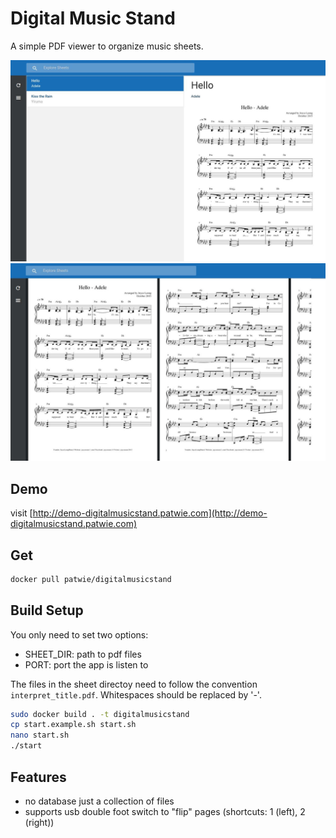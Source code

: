 # Digital Music Stand

A simple PDF viewer to organize music sheets.

<img src="./img/digitalmusicstand_001.jpg" />
<img src="./img/digitalmusicstand_002.jpg" />

## Demo

visit [http://demo-digitalmusicstand.patwie.com](http://demo-digitalmusicstand.patwie.com)

## Get

```bash
docker pull patwie/digitalmusicstand
```

## Build Setup

You only need to set two options:
 - SHEET_DIR: path to pdf files
 - PORT: port the app is listen to

The files in the sheet directoy need to follow the convention `interpret_title.pdf`. Whitespaces should be replaced by '-'.

``` bash
sudo docker build . -t digitalmusicstand
cp start.example.sh start.sh
nano start.sh
./start
```

## Features
- no database just a collection of files
- supports usb double foot switch to "flip" pages (shortcuts: 1 (left), 2 (right))
